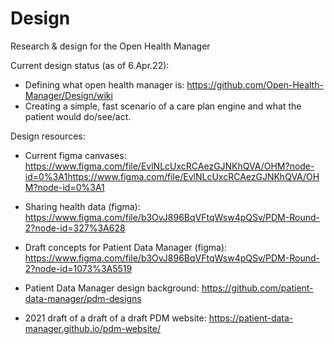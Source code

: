 # Design
Research &amp; design for the Open Health Manager


Current design status (as of 6.Apr.22): 
* Defining what open health manager is: https://github.com/Open-Health-Manager/Design/wiki
* Creating a simple, fast scenario of a care plan engine and what the patient would do/see/act. 


Design resources: 

* Current figma canvases: https://www.figma.com/file/EvlNLcUxcRCAezGJNKhQVA/OHM?node-id=0%3A1https://www.figma.com/file/EvlNLcUxcRCAezGJNKhQVA/OHM?node-id=0%3A1

* Sharing health data (figma): https://www.figma.com/file/b3OvJ896BqVFtqWsw4pQSv/PDM-Round-2?node-id=327%3A628
* Draft concepts for Patient Data Manager (figma): https://www.figma.com/file/b3OvJ896BqVFtqWsw4pQSv/PDM-Round-2?node-id=1073%3A5519
* Patient Data Manager design background: https://github.com/patient-data-manager/pdm-designs
* 2021 draft of a draft of a draft PDM website: https://patient-data-manager.github.io/pdm-website/
